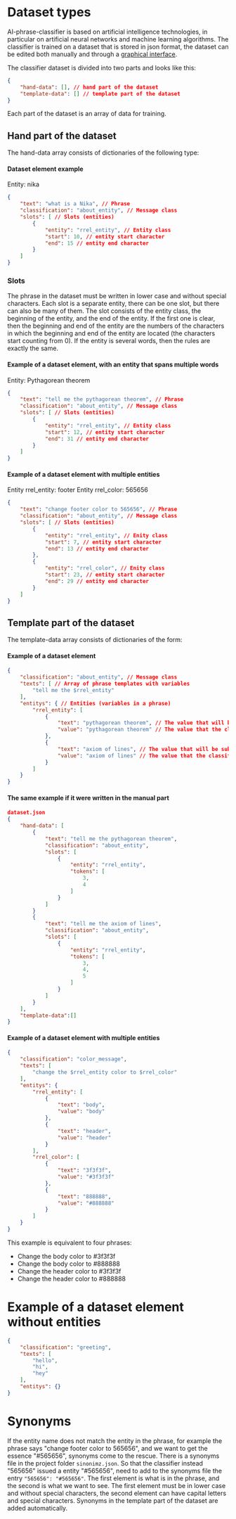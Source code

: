 # Dataset types
AI-phrase-classifier is based on artificial intelligence technologies, in particular on artificial neural networks and machine learning algorithms. The classifier is trained on a dataset that is stored in json format, the dataset can be edited both manually and through a [graphical interface](https://github.com/kretoffer/AI-phrase-classifier/tree/main/docs/guide.md).

The classifier dataset is divided into two parts and looks like this:
```json
{
    "hand-data": [], // hand part of the dataset
    "template-data": [] // template part of the dataset
}
```
Each part of the dataset is an array of data for training.
## Hand part of the dataset
The hand-data array consists of dictionaries of the following type:
#### Dataset element example
Entity: nika
```json
{
    "text": "what is a Nika", // Phrase
    "classification": "about_entity", // Message class
    "slots": [ // Slots (entities)
        {
            "entity": "rrel_entity", // Entity class
            "start": 10, // entity start character
            "end": 15 // entity end character
        }
    ]
}
```
### Slots
The phrase in the dataset must be written in lower case and without special characters. Each slot is a separate entity, there can be one slot, but there can also be many of them. The slot consists of the entity class, the beginning of the entity, and the end of the entity. If the first one is clear, then the beginning and end of the entity are the numbers of the characters in which the beginning and end of the entity are located (the characters start counting from 0). If the entity is several words, then the rules are exactly the same.
#### Example of a dataset element, with an entity that spans multiple words
Entity: Pythagorean theorem
```json
{
    "text": "tell me the pythagorean theorem", // Phrase
    "classification": "about_entity", // Message class
    "slots": [ // Slots (entities)
        {
            "entity": "rrel_entity", // Entity class
            "start": 12, // entity start character
            "end": 31 // entity end character
        }
    ]
}
```
#### Example of a dataset element with multiple entities
Entity rrel_entity: footer
Entity rrel_color: 565656
```json
{
    "text": "change footer color to 565656", // Phrase
    "classification": "about_entity", // Message class
    "slots": [ // Slots (entities)
        {
            "entity": "rrel_entity", // Enity class
            "start": 7, // entity start character
            "end": 13 // entity end character
        },
        {
            "entity": "rrel_color", // Enity class
            "start": 23, // entity start character
            "end": 29 // entity end character
        }
    ]
}
```
## Template part of the dataset
The template-data array consists of dictionaries of the form:
#### Example of a dataset element
```json
{
    "classification": "about_entity", // Message class
    "texts": [ // Array of phrase templates with variables
        "tell me the $rrel_entity"
    ],
    "entitys": { // Entities (variables in a phrase)
        "rrel_entity": [
            {
                "text": "pythagorean theorem", // The value that will be substituted into the phrase in place of the corresponding variable
                "value": "pythagorean theorem" // The value that the classifier will return
            },
            {
                "text": "axiom of lines", // The value that will be substituted into the phrase in place of the corresponding variable
                "value": "axiom of lines" // The value that the classifier will return
            }
        ]
    }
}
```
#### The same example if it were written in the manual part
```json
dataset.json
{
    "hand-data": [
        {
            "text": "tell me the pythagorean theorem", 
            "classification": "about_entity", 
            "slots": [ 
                {
                    "entity": "rrel_entity", 
                    "tokens": [ 
                        3,
                        4
                    ]
                }
            ]
        }
        {
            "text": "tell me the axiom of lines", 
            "classification": "about_entity", 
            "slots": [ 
                {
                    "entity": "rrel_entity", 
                    "tokens": [ 
                        3,
                        4,
                        5
                    ]
                }
            ]
        }
    ],
    "template-data":[]
}
```

#### Example of a dataset element with multiple entities
``` json
{
    "classification": "color_message",
    "texts": [
        "change the $rrel_entity color to $rrel_color"
    ],
    "entitys": {
        "rrel_entity": [
            {
                "text": "body",
                "value": "body"
            },
            {
                "text": "header",
                "value": "header"
            }
        ],
        "rrel_color": [
            {
                "text": "3f3f3f",
                "value": "#3f3f3f"
            },
            {
                "text": "888888",
                "value": "#888888"
            }
        ]
    }
}
```
This example is equivalent to four phrases:
- Change the body color to #3f3f3f
- Change the body color to #888888
- Change the header color to #3f3f3f
- Change the header color to #888888

# Example of a dataset element without entities
```json
{
    "classification": "greeting",
    "texts": [
        "hello",
        "hi",
        "hey"
    ],
    "entitys": {}
}
```

# Synonyms
If the entity name does not match the entity in the phrase, for example the phrase says "change footer color to 565656", and we want to get the essence "#565656", synonyms come to the rescue. There is a synonyms file in the project folder ```sinonimz.json```. So that the classifier instead "565656" issued a entity "#565656", need to add to the synonyms file the entry ```"565656": "#565656"```. The first element is what is in the phrase, and the second is what we want to see. The first element must be in lower case and without special characters, the second element can have capital letters and special characters. Synonyms in the template part of the dataset are added automatically.
